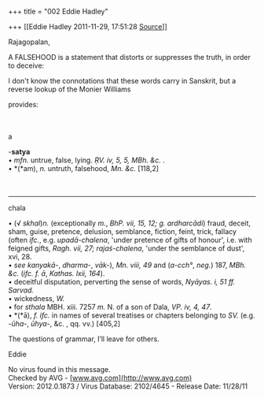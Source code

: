 +++
title = "002 Eddie Hadley"

+++
[[Eddie Hadley	2011-11-29, 17:51:28 [Source](https://groups.google.com/g/samskrita/c/Nf7gVGiz75U)]]



Rajagopalan,



 A FALSEHOOD is a statement that distorts or suppresses the truth, in order to deceive:





I don't know the connotations that these words carry in Sanskrit, but a reverse lookup of the Monier Williams

provides:

　

a

\-**satya**  
• *mfn.* untrue, false, lying. *ṚV. iv, 5, 5, MBh. &c.* .  
• *(*am), *n.* untruth, falsehood, *Mn. &c.* \[118,2\]

　

** **

chala

  
• (√ *skhal*)*n.* (exceptionally *m.*, *BhP. vii, 15, 12; g.* *ardharcādi*) fraud, deceit, sham, guise, pretence, delusion, semblance, fiction, feint, trick, fallacy (often *ifc.*, e.g. *upadā-chalena*, 'under pretence of gifts of honour', i.e. with feigned gifts, *Ragh. vii, 27; rajaś-chalena*, 'under the semblance of dust', xvi, 28.  
• *see* *kanyakā-*, *dharma-*, *vāk-*), *Mn. viii, 49* and (*a-cch°*, *neg.*) 187, *MBh. &c.* (*ifc.* *f.* *ā*, *Kathas. lxii, 164*).  
• deceitful disputation, perverting the sense of words, *Nyāyas. i, 51 ff. Sarvad.*  
• wickedness, *W.*  
• for *sthala* MBH. xiii. 7257 *m.* N. of a son of Dala, *VP. iv, 4, 47*.  
• *(*ā), *f.* *ifc.* in names of several treatises or chapters belonging to *SV.* (e.g. *-ūha-*, *ūhya-*, &c. , qq. vv.) \[405,2\]



The questions of grammar, I’ll leave for others.

Eddie

No virus found in this message.  
Checked by AVG - [www.avg.com](http://www.avg.com)  
Version: 2012.0.1873 / Virus Database: 2102/4645 - Release Date: 11/28/11

